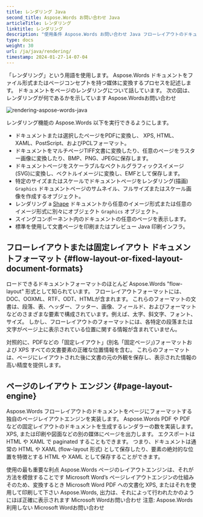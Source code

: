 ```yaml
---
title: レンダリング Java
second_title: Aspose.Words お問い合わせ Java
articleTitle: レンダリング
linktitle: レンダリング
description: "使用条件 Aspose.Words お問い合わせ Java フローレイアウトのドキュメントをページにフォーマットし、そのような文書や選択したページを別の文書に変換するためのレンダリング機能(PDF、HTML、 XPS, 等)または表示のためのイメージ(TIFF、PNG、SVG、等)のフォーマット、それ以上の転換、または印刷。"
type: docs
weight: 30
url: /ja/java/rendering/
timestamp: 2024-01-27-14-07-04
---
```


「レンダリング」という用語を使用します。 Aspose.Words ドキュメントをファイル形式またはページコンセプトを持つ媒体に変換するプロセスを記述します。 ドキュメントをページのレンダリングについて話しています。 次の図は、レンダリングが何であるかを示しています Aspose.Wordsお問い合わせ

![rendering-aspose-words-java](/words/java/rendering/rendering-1.png)

レンダリング機能の Aspose.Words 以下を実行できるようにします。

- ドキュメントまたは選択したページをPDFに変換し、 XPS, HTML、XAML、PostScript、およびPCLフォーマット。
- ドキュメントをマルチページTIFF文書に変換したり、任意のページをラスター画像に変換したり、BMP、PNG、JPEGに保存します。
- ドキュメントページをスケーラブルなベクトルグラフィックスイメージ(SVG)に変換し、ベクトルイメージに変換し、EMFとして保存します。
- 特定のサイズまたはスケールでドキュメントページをレンダリング(描画) `Graphics` ドキュメントページのサムネイル、フルサイズまたはスケール画像を作成するオブジェクト。
- レンダリング a [Shape](https://reference.aspose.com/words/java/com.aspose.words/shape/) ドキュメントから任意のイメージ形式または任意のイメージ形式に別々にオブジェクト `Graphics` オブジェクト。
- スイングコンポーネント内のドキュメントの任意のページを表示します。
- 標準を使用して文書ページを印刷またはプレビュー Java 印刷インフラ。

## フローレイアウトまたは固定レイアウト ドキュメントフォーマット {#flow-layout-or-fixed-layout-document-formats}

ロードできるドキュメントフォーマットのほとんど Aspose.Words "flow-layout" 形式として知られています。 フローレイアウトフォーマットには、DOC、OOXML、RTF、ODT、HTMLが含まれます。 これらのフォーマットの文書は、段落、表、ヘッダー、フッター、画像、フィールド、およびフォーマットなどのさまざまな要素で構成されています。例えば、太字、斜文字、フォント、サイズ。 しかし、フローレイアウトのフォーマットには、各特定の段落または文字がページ上に表示されている位置に関する情報が含まれていません。

対照的に、PDFなどの「固定レイアウト」(別名「固定ページ」)フォーマットおよび XPS すべての文書要素の正確な位置情報を含む。 これらのフォーマットは、ページにレイアウトされた後に文書の元の外観を保存し、表示された情報の高い精度を提供します。

## ページのレイアウト エンジン {#page-layout-engine}

Aspose.Words フローレイアウトのドキュメントをページにフォーマットする独自のページレイアウトエンジンを実装します。 Aspose.Words PDF や PDF などの固定レイアウトのドキュメントを生成するレンダラーの数を実装します。 XPS, または印刷や図面などの別の媒体にページを出力します。 エクスポートは HTML や XAML で paginated することもできます。 つまり、ドキュメントは通常の HTML や XAML (flow-layout 形式) として保存したり、要素の絶対的な位置を特徴とする HTML や XAML として保存することができます。

使用の最も重要な利点 Aspose.Words ページのレイアウトエンジンは、それが方法を模倣することです Microsoft Word’s ページレイアウトエンジンの仕組み そのため、変換するとき Microsoft Word PDF への文書化 XPS, またはそれを使用して印刷して下さい Aspose.Words, 出力は、それによって行われたかのようにほぼ正確に表示されます Microsoft Wordお問い合わせ 注意: Aspose.Words 利用しない Microsoft Wordお問い合わせ
